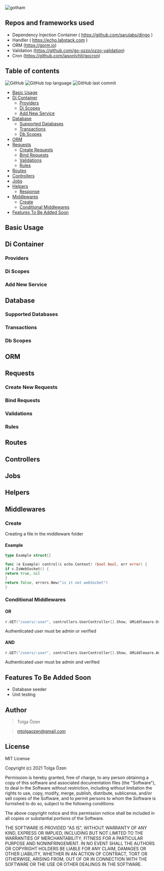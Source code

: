 ![gotham](https://user-images.githubusercontent.com/39353278/103892416-99f6c880-50fc-11eb-8869-af197ca81fd1.png)

## Repos and frameworks used

- Dependency Injection Container ( https://github.com/sarulabs/dingo )
- Handler ( https://echo.labstack.com )
- ORM (https://gorm.io)
- Validation (https://github.com/go-ozzo/ozzo-validation)
- Cron (https://github.com/jasonlvhit/gocron)

## Table of contents

![GitHub](https://img.shields.io/github/license/tolgaOzen/go-gotham)
![GitHub top language](https://img.shields.io/github/languages/top/tolgaozen/go-gotham)
![GitHub last commit](https://img.shields.io/github/last-commit/tolgaozen/go-gotham)

- [Basic Usage](#basic-usage)
- [Di Container](#di-container)
    * [Providers](#providers)
    * [Di Scopes](#di-scopes)
    * [Add New Service](#add-new-service)
- [Database](#database)
    * [Supported Databases](#supported-databases)
    * [Transactions](#transactions)
    * [Db Scopes](#db-scopes)
- [ORM](#orm)
- [Requests](#requests)
    * [Create Requests](#create-new-requests)
    * [Bind Requests](#bind-requests)
    * [Validations](#validations)
    * [Rules](#rules)
- [Routes](#routes)
- [Controllers](#controllers)
- [Jobs](#jobs)
- [Helpers](#helpers)
    * [Response](#response)
- [Middlewares](#conditional-middlewares)
    * [Create](#create)
    * [Conditional Middlewares](#conditional-middlewares)
- [Features To Be Added Soon](#features-to-be-added-soon)

## Basic Usage


## Di Container

### Providers

### Di Scopes

### Add New Service


## Database

### Supported Databases

### Transactions

### Db Scopes


## ORM

## Requests

### Create New Requests

### Bind Requests

### Validations

### Rules

## Routes


## Controllers

## Jobs

## Helpers

## Middlewares

### Create

Creating a file in the middleware folder

#### Example

```go
type Example struct{}

func (e Example) control(c echo.Context) (bool bool, err error) {
if c.IsWebSocket() {
return true, nil
}
return false, errors.New("is it not webSocket")
}
```

### Conditional Middlewares

#### OR

```go
r.GET("/users/:user", controllers.UserController{}.Show, GMiddleware.Or([]GMiddleware.MiddlewareI{GMiddleware.IsAdmin{}, GMiddleware.IsVerified{}}))
```

Authenticated user must be admin or verified

#### AND

```go
r.GET("/users/:user", controllers.UserController{}.Show, GMiddleware.And([]GMiddleware.MiddlewareI{GMiddleware.IsAdmin{}, GMiddleware.IsVerified{}}))
```

Authenticated user must be admin and verified

## Features To Be Added Soon

- Database seeder
- Unit testing

## Author

> Tolga Özen

> mtolgaozen@gmail.com

## License

MIT License

Copyright (c) 2021 Tolga Özen

Permission is hereby granted, free of charge, to any person obtaining a copy of this software and associated
documentation files (the "Software"), to deal in the Software without restriction, including without limitation the
rights to use, copy, modify, merge, publish, distribute, sublicense, and/or sell copies of the Software, and to permit
persons to whom the Software is furnished to do so, subject to the following conditions:

The above copyright notice and this permission notice shall be included in all copies or substantial portions of the
Software.

THE SOFTWARE IS PROVIDED "AS IS", WITHOUT WARRANTY OF ANY KIND, EXPRESS OR IMPLIED, INCLUDING BUT NOT LIMITED TO THE
WARRANTIES OF MERCHANTABILITY, FITNESS FOR A PARTICULAR PURPOSE AND NONINFRINGEMENT. IN NO EVENT SHALL THE AUTHORS OR
COPYRIGHT HOLDERS BE LIABLE FOR ANY CLAIM, DAMAGES OR OTHER LIABILITY, WHETHER IN AN ACTION OF CONTRACT, TORT OR
OTHERWISE, ARISING FROM, OUT OF OR IN CONNECTION WITH THE SOFTWARE OR THE USE OR OTHER DEALINGS IN THE SOFTWARE.